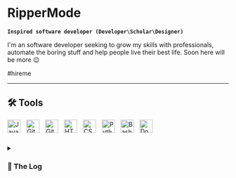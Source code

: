 # RipperMode

**`Inspired software developer (Developer\Scholar\Designer)`**

I'm an software developer seeking to grow my skills with professionals, automate the boring stuff and help people live their best life.
Soon here will be more 😉

#hireme

---
## 🛠️ Tools

<img align="left" alt="Java" width="30px" style="padding-right:10px;" src="https://cdn.jsdelivr.net/gh/devicons/devicon/icons/java/java-original.svg"/>
<img align="left" alt="Git" width="30px" style="padding-right:10px;" src="https://cdn.jsdelivr.net/gh/devicons/devicon/icons/git/git-original.svg" />
<img align="left" alt="GitHub" width="30px" style="padding-right:10px;" src="https://cdn.jsdelivr.net/gh/devicons/devicon/icons/github/github-original.svg" />
<img align="left" alt="HTML" width="30px" style="padding-right:10px;" src="https://cdn.jsdelivr.net/gh/devicons/devicon/icons/html5/html5-plain.svg" />
<img align="left" alt="CSS" width="30px" style="padding-right:10px;" src="https://cdn.jsdelivr.net/gh/devicons/devicon/icons/css3/css3-plain.svg" />
<img align="left" alt="Python" width="30px" style="padding-right:10px;" src="https://cdn.jsdelivr.net/gh/devicons/devicon/icons/python/python-original.svg" />
<img align="left" alt="Bash" width="30px" style="padding-right:10px;" src="https://cdn.jsdelivr.net/gh/devicons/devicon/icons/bash/bash-original.svg" />
<img align="left" alt="Docker" width="30px" style="padding-right:10px;" src="https://cdn.jsdelivr.net/gh/devicons/devicon/icons/docker/docker-plain-wordmark.svg" />
          
<br />

#

<details>
 <summary><h3> 🎑 The Log </h3></summary>
 At this very moment, while filling this page i looking for a job. I already got a few projects that will be displayed on GitHub and on which i plan to work moving forward, it's all the game of numbers. The more i did, the more i will be able to do. Going further this part will be reserved for things i accomplished by far:
 <ul>
 <li>First small programms in python from Stepik and SoloLearn lessons.</li>
 <li>HTML and CSS courses as well as courses in responsive web design, web-developement fundamentals and coding for marketers.</li>
 <li>Familiarized with SQL, MySQL, postgresql, Docker, Git, GitHub.</li>
 <li>Starting to pick-up Golang and going deep into backend development.</li>
 <li>Completed the web-scraper app with Amazon scraping in mind. Began development of URL-Shortener, project management app and personal web-site.</li>
 </ul>

